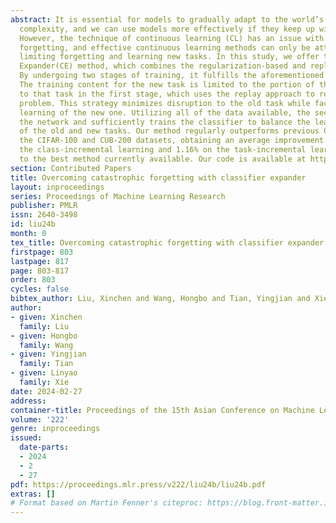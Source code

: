 ```yaml
---
abstract: It is essential for models to gradually adapt to the world’s increasing
  complexity, and we can use models more effectively if they keep up with the times.
  However, the technique of continuous learning (CL) has an issue with catastrophic
  forgetting, and effective continuous learning methods can only be attained by effectively
  limiting forgetting and learning new tasks. In this study, we offer the Classifier
  Expander(CE) method, which combines the regularization-based and replay-based approaches.
  By undergoing two stages of training, it fulfills the aforementioned standards.
  The training content for the new task is limited to the portion of the network relevant
  to that task in the first stage, which uses the replay approach to reduce the forgetting
  problem. This strategy minimizes disruption to the old task while facilitating efficient
  learning of the new one. Utilizing all of the data available, the second stage retrains
  the network and sufficiently trains the classifier to balance the learning performance
  of the old and new tasks. Our method regularly outperforms previous CL methods on
  the CIFAR-100 and CUB-200 datasets, obtaining an average improvement of 2.94% on
  the class-incremental learning and 1.16% on the task-incremental learning compared
  to the best method currently available. Our code is available at https://github.com/EmbraceTomorrow/CE.
section: Contributed Papers
title: Overcoming catastrophic forgetting with classifier expander
layout: inproceedings
series: Proceedings of Machine Learning Research
publisher: PMLR
issn: 2640-3498
id: liu24b
month: 0
tex_title: Overcoming catastrophic forgetting with classifier expander
firstpage: 803
lastpage: 817
page: 803-817
order: 803
cycles: false
bibtex_author: Liu, Xinchen and Wang, Hongbo and Tian, Yingjian and Xie, Linyao
author:
- given: Xinchen
  family: Liu
- given: Hongbo
  family: Wang
- given: Yingjian
  family: Tian
- given: Linyao
  family: Xie
date: 2024-02-27
address:
container-title: Proceedings of the 15th Asian Conference on Machine Learning
volume: '222'
genre: inproceedings
issued:
  date-parts:
  - 2024
  - 2
  - 27
pdf: https://proceedings.mlr.press/v222/liu24b/liu24b.pdf
extras: []
# Format based on Martin Fenner's citeproc: https://blog.front-matter.io/posts/citeproc-yaml-for-bibliographies/
---
```

